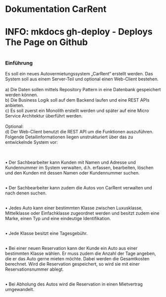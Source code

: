 # Dokumentation CarRent

<h1> INFO: mkdocs gh-deploy - Deploys The Page on Github<h1>
<h3><b>Einführung</b></h3>

Es soll ein neues Autovermietungssystem „CarRent“ erstellt werden. Das System soll aus einem Server-Teil und optional einen Web-Client bestehen.<br/><br/>
a) Die Daten sollen mittels Repository Pattern in eine Datenbank gespeichert werden können.<br/>
b) Die Business Logik soll auf dem Backend laufen und eine REST APIs anbieten.<br/>
c) Es soll zuerst ein Monolith erstellt werden und später auf eine Micro Service Architektur überführt werden.<br/><br/>
Optional:<br/>
d) Der Web-Client benutzt die REST API um die Funktionen auszuführen.
Folgende Detailinformationen liegen unstrukturiert über das zu entwickelnde System vor:<br/><br/><br/>

• Der Sachbearbeiter kann Kunden mit Namen und Adresse und Kundennummer im System verwalten, d.h. erfassen, bearbeiten, löschen und den Kunden mit dessen Namen oder Kundennummer suchen.<br/><br/>

• Der Sachbearbeiter kann zudem die Autos von CarRent verwalten und nach denen suchen.<br/><br/>

• Jedes Auto kann einer bestimmten Klasse zwischen Luxusklasse, Mittelklasse oder Einfachklasse zugeordnet werden und besitzt zudem eine Marke, einen Typ und eine eindeutige Identifikation.<br/><br/>

• Jede Klasse besitzt eine Tagesgebühr.<br/><br/>

• Bei einer neuen Reservation kann der Kunde ein Auto aus einer bestimmten Klasse wählen. Er muss zudem die Anzahl der Tage angeben, die er das Auto gerne mieten möchte. Dabei werden die Gesamtkosten berechnet. Wird die Reservation gespeichert, so wird sie mit einer Reservationsnummer ablegt.<br/><br/>

• Bei Abholung des Autos wird die Reservation in einen Mietvertrag umgewandelt.<br/><br/>
